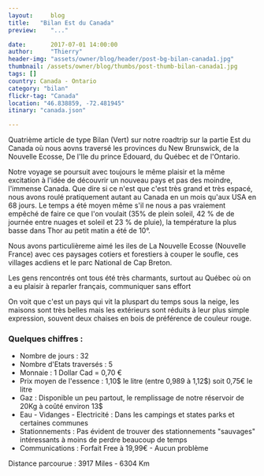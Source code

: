 ```yaml
---
layout:     blog
title:   "Bilan Est du Canada"
preview:    "..."

date:       2017-07-01 14:00:00
author:     "Thierry"
header-img: "assets/owner/blog/header/post-bg-bilan-canada1.jpg"
thumbnail: /assets/owner/blog/thumbs/post-thumb-bilan-canada1.jpg
tags: []
country: Canada - Ontario
category: "bilan"
flickr-tag: "Canada"
location: "46.838859, -72.481945"
itinary: "canada.json"

---
```


Quatrième article de type Bilan (Vert) sur notre roadtrip sur la partie Est du Canada où nous aovns traversé les provinces du New Brunswick, de la Nouvelle Ecosse, De l'Ile du prince Edouard, du Québec et de l'Ontario.

Notre voyage se poursuit avec toujours le même plaisir et la même excitation à l'idée de découvrir un nouveau pays et pas des moindre, l'immense Canada. Que dire si ce n'est que c'est très grand et très espacé, nous avons roulé pratiquement autant au Canada en un mois qu'aux USA en 68 jours. Le temps a été moyen même s'il ne nous a pas vraiement empêché de faire ce que l'on voulait (35% de plein soleil, 42 % de de journée entre nuages et soleil et 23 % de pluie), la température la plus basse dans Thor au petit matin a été de 10°.

Nous avons particulièreme aimé les iles de La Nouvelle Ecosse (Nouvelle France) avec ces paysages cotiers et forestiers à couper le soufle, ces villages acdiens et le parc National de Cap Breton.

Les gens rencontrés ont tous été très charmants, surtout au Québec où on a eu plaisir à reparler français, communiquer sans effort

On voit que c'est un pays qui vit la pluspart du temps sous la neige, les maisons sont très belles mais les extérieurs sont réduits à leur plus simple expression, souvent deux chaises en bois de préférence de couleur rouge. 


### Quelques chiffres :    

* Nombre de jours           : 32
* Nombre d'Etats traversés  : 5
* Monnaie                   : 1 Dollar Cad = 0,70 €
* Prix moyen de l'essence   : 1,10$ le litre (entre 0,989 à 1,12$) soit 0,75€ le litre
* Gaz                       : Disponible un peu partout, le remplissage de notre réservoir de 20Kg à coûté environ 13$ 
* Eau - Vidanges - Electricité    : Dans les campings et states parks et certaines communes
* Stationnements             : Pas évident de trouver des stationnements "sauvages" intéressants à moins de perdre beaucoup de temps
* Communications             : Forfait Free à 19,99€ - Aucun problème  

Distance parcourue          : 3917 Miles - 6304 Km     
 

